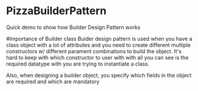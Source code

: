 # PizzaBuilderPattern
Quick demo to show how Builder Design Pattern works


#Importance of Builder class
Buider design pattern is used when you have a class object with a lot of attributes and you need to create different multiple constructors w/ different 
parament combinations to build the object.  It's hard to keep with which constructor to user with with all you can see is the required datatype with you are
trying to instantiate a class.

Also, when designing a builder object, you specify which fields in the object are required and which are mandatory
